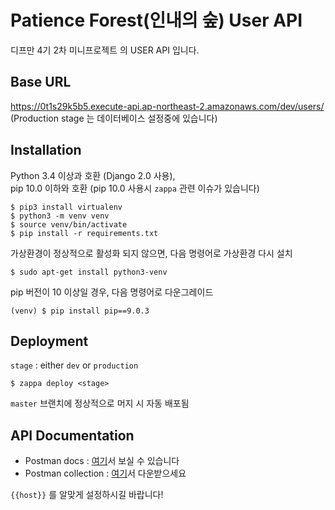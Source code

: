 # Patience Forest(인내의 숲) User API
디프만 4기 2차 미니프로젝트 의 USER API 입니다.

## Base URL
https://0t1s29k5b5.execute-api.ap-northeast-2.amazonaws.com/dev/users/  
(Production stage 는 데이터베이스 설정중에 있습니다)

## Installation

Python 3.4 이상과 호환 (Django 2.0 사용),  
pip 10.0 이하와 호환 (pip 10.0 사용시 `zappa` 관련 이슈가 있습니다)

```
$ pip3 install virtualenv
$ python3 -m venv venv
$ source venv/bin/activate
$ pip install -r requirements.txt
```

가상환경이 정상적으로 활성화 되지 않으면, 다음 명령어로 가상환경 다시 설치
```
$ sudo apt-get install python3-venv
```

pip 버전이 10 이상일 경우, 다음 명령어로 다운그레이드
```
(venv) $ pip install pip==9.0.3
```

## Deployment

`stage` : either `dev` or `production`

```
$ zappa deploy <stage>
```

`master` 브랜치에 정상적으로 머지 시 자동 배포됨

## API Documentation
- Postman docs : [여기](https://documenter.getpostman.com/view/3135479/user-api/RW1ekdSp)서 보실 수 있습니다
- Postman collection : [여기](https://www.getpostman.com/collections/a10c88041cf70d60a4b4)서 다운받으세요

`{{host}}` 를 알맞게 설정하시길 바랍니다!
